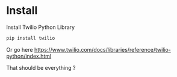 # Install

Install Twilio Python Library
```bash
pip install twilio
```
Or go here
https://www.twilio.com/docs/libraries/reference/twilio-python/index.html

That should be everything ?
